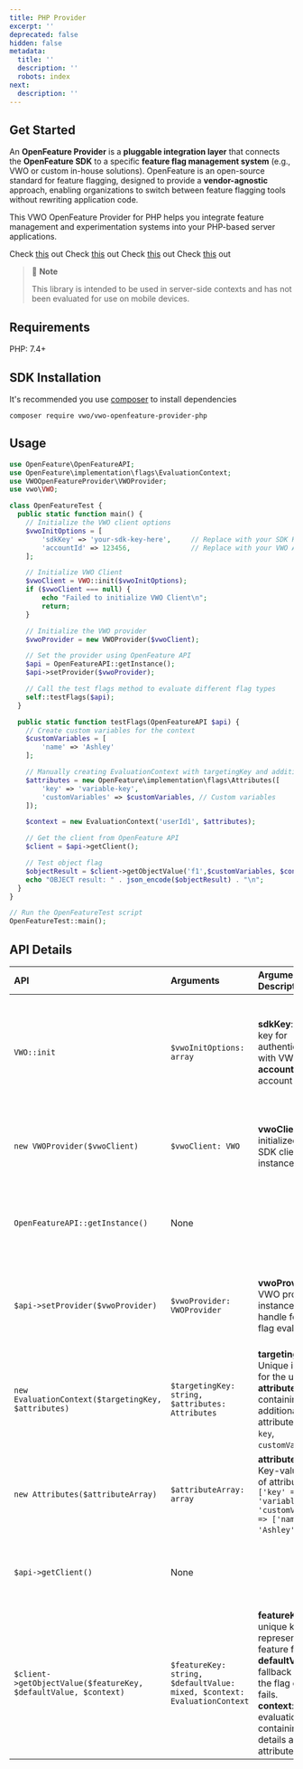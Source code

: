 ```yaml
---
title: PHP Provider
excerpt: ''
deprecated: false
hidden: false
metadata:
  title: ''
  description: ''
  robots: index
next:
  description: ''
---
```

## Get Started

An **OpenFeature Provider** is a **pluggable integration layer** that connects the **OpenFeature SDK** to a specific **feature flag management system** (e.g., VWO or custom in-house solutions). OpenFeature is an open-source standard for feature flagging, designed to provide a **vendor-agnostic** approach, enabling organizations to switch between feature flagging tools without rewriting application code.

This VWO OpenFeature Provider for PHP helps you integrate feature management and experimentation systems into your PHP-based server applications.

<Cards columns={4}>
  <Card title="GitHub Repo" icon="fa-code-commit">
    Check <a href="https://github.com/wingify/vwo-openfeature-provider-php" target="_blank">this</a> out
  </Card>

  <Card title="Published on Packagist" icon="fa-download">
    Check <a href="https://packagist.org/packages/vwo/vwo-openfeature-provider-php" target="_blank">this</a> out
  </Card>

  <Card title="OpenFeature Ecosystem" icon="fa-globe-pointer">
    Check <a href="https://openfeature.dev/ecosystem?instant_search%5Bquery%5D=vwo%20php" target="_blank">this</a> out
  </Card>

  <Card title="OpenFeature Docs" icon="fa-book-open">
    Check <a href="https://openfeature.dev/docs/reference/technologies/server/php" target="_blank">this</a> out
  </Card>
</Cards>

> 🚧 **Note**
>
> This library is intended to be used in server-side contexts and has not been evaluated for use on mobile devices.

## Requirements

PHP: 7.4+

## SDK Installation

It's recommended you use [composer](https://getcomposer.org/) to install dependencies

```shell
composer require vwo/vwo-openfeature-provider-php
```

## Usage

```php
use OpenFeature\OpenFeatureAPI;
use OpenFeature\implementation\flags\EvaluationContext;
use VWOOpenFeatureProvider\VWOProvider;
use vwo\VWO;

class OpenFeatureTest {
  public static function main() {
    // Initialize the VWO client options
    $vwoInitOptions = [
        'sdkKey' => 'your-sdk-key-here',     // Replace with your SDK Key
        'accountId' => 123456,               // Replace with your VWO Account ID
    ];

    // Initialize VWO Client
    $vwoClient = VWO::init($vwoInitOptions);
    if ($vwoClient === null) {
        echo "Failed to initialize VWO Client\n";
        return;
    }

    // Initialize the VWO provider
    $vwoProvider = new VWOProvider($vwoClient);

    // Set the provider using OpenFeature API
    $api = OpenFeatureAPI::getInstance();
    $api->setProvider($vwoProvider);

    // Call the test flags method to evaluate different flag types
    self::testFlags($api);
  }

  public static function testFlags(OpenFeatureAPI $api) {
    // Create custom variables for the context
    $customVariables = [
        'name' => 'Ashley'
    ];

    // Manually creating EvaluationContext with targetingKey and additional attributes
    $attributes = new OpenFeature\implementation\flags\Attributes([
        'key' => 'variable-key',
        'customVariables' => $customVariables, // Custom variables
    ]);

    $context = new EvaluationContext('userId1', $attributes);

    // Get the client from OpenFeature API
    $client = $api->getClient();

    // Test object flag
    $objectResult = $client->getObjectValue('f1',$customVariables, $context);
    echo "OBJECT result: " . json_encode($objectResult) . "\n";
  }
}

// Run the OpenFeatureTest script
OpenFeatureTest::main();
```

## API Details

| API                                                             | Arguments                                                                | Argument Description                                                                                                                                                                                                   | API Description                                                                                                                       |
| :-------------------------------------------------------------- | :----------------------------------------------------------------------- | :--------------------------------------------------------------------------------------------------------------------------------------------------------------------------------------------------------------------- | :------------------------------------------------------------------------------------------------------------------------------------ |
| `VWO::init`                                                     | `$vwoInitOptions: array`                                                 | **sdkKey**: Unique key for authentication with VWO.<br />**accountId**: VWO account identifier.                                                                                                                        | Initializes the VWO client with the provided SDK key and account ID. Returns a VWO client instance or `null` if initialization fails. |
| `new VWOProvider($vwoClient)`                                   | `$vwoClient: VWO`                                                        | **vwoClient**: The initialized VWO SDK client instance.                                                                                                                                                                | Creates a new instance of `VWOProvider`, integrating VWO with OpenFeature.                                                            |
| `OpenFeatureAPI::getInstance()`                                 | None                                                                     |                                                                                                                                                                                                                        | Returns a singleton instance of OpenFeatureAPI for managing feature flag evaluations.                                                 |
| `$api->setProvider($vwoProvider)`                               | `$vwoProvider: VWOProvider`                                              | **vwoProvider**: The VWO provider instance that will handle feature flag evaluations.                                                                                                                                  | Sets the provider for OpenFeature, enabling it to evaluate feature flags using VWO.                                                   |
| `new EvaluationContext($targetingKey, $attributes)`             | `$targetingKey: string, $attributes: Attributes`                         | **targetingKey**: Unique identifier for the user.<br />**attributes**: Object containing additional attributes (e.g., `key`, `customVariables`).                                                                       | Creates an evaluation context with user-specific details and attributes for feature flag evaluation.                                  |
| `new Attributes($attributeArray)`                               | `$attributeArray: array`                                                 | **attributeArray**: Key-value pairs of attributes (e.g., `['key' => 'variable-key', 'customVariables' => ['name' => 'Ashley']]`).                                                                                      | Initializes attributes for evaluation context, containing user-specific details.                                                      |
| `$api->getClient()`                                             | None                                                                     |                                                                                                                                                                                                                        | Returns a client instance from OpenFeature API for evaluating feature flags.                                                          |
| `$client->getObjectValue($featureKey, $defaultValue, $context)` | `$featureKey: string, $defaultValue: mixed, $context: EvaluationContext` | **featureKey**: The unique key representing the feature flag.<br />**defaultValue**: The fallback value if the flag evaluation fails.<br />**context**: The evaluation context containing user details and attributes. | Fetches the object value of a feature flag. Uses `context` to retrieve user-specific values.                                          |